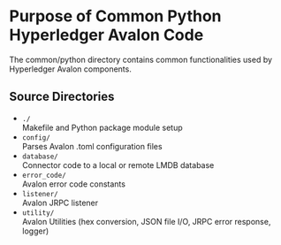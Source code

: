<!--
Licensed under Creative Commons Attribution 4.0 International License
https://creativecommons.org/licenses/by/4.0/
-->

Purpose of Common Python Hyperledger Avalon Code
=============================================

The common/python directory contains common functionalities used by
Hyperledger Avalon components.

Source Directories
------------------

* `./` <br />
  Makefile and Python package module setup
* `config/` <br />
  Parses Avalon .toml configuration files
* `database/` <br />
  Connector code to a local or remote LMDB database
* `error_code/` <br />
  Avalon error code constants
* `listener/` <br />
  Avalon JRPC listener
* `utility/` <br />
  Avalon Utilities
  (hex conversion, JSON file I/O, JRPC error response, logger)
